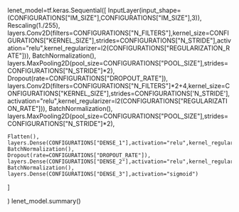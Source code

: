 lenet_model=tf.keras.Sequential([
    InputLayer(input_shape=(CONFIGURATIONS["IM_SIZE"],CONFIGURATIONS["IM_SIZE"],3)),
    Rescaling(1./255),
    layers.Conv2D(filters=CONFIGURATIONS["N_FILTERS"],kernel_size=CONFIGURATIONS["KERNEL_SIZE"],strides=CONFIGURATIONS["N_STRIDE"],activation="relu",kernel_regularizer=l2(CONFIGURATIONS["REGULARIZATION_RATE"])),
    BatchNormalization(),
    layers.MaxPooling2D(pool_size=CONFIGURATIONS["POOL_SIZE"],strides=CONFIGURATIONS["N_STRIDE"]*2),
    Dropout(rate=CONFIGURATIONS["DROPOUT_RATE"]),
    layers.Conv2D(filters=CONFIGURATIONS["N_FILTERS"]*2+4,kernel_size=CONFIGURATIONS["KERNEL_SIZE"],strides=CONFIGURATIONS['N_STRIDE'],activation="relu",kernel_regularizer=l2(CONFIGURATIONS["REGULARIZATION_RATE"])),
    BatchNormalization(),
    layers.MaxPooling2D(pool_size=CONFIGURATIONS["POOL_SIZE"],strides=CONFIGURATIONS["N_STRIDE"]*2),
    
    Flatten(),
    layers.Dense(CONFIGURATIONS["DENSE_1"],activation="relu",kernel_regularizer=l2(CONFIGURATIONS['REGULARIZATION_RATE'])),
    BatchNormalization(),
    Dropout(rate=CONFIGURATIONS["DROPOUT_RATE"]),
    layers.Dense(CONFIGURATIONS["DENSE_2"],activation="relu",kernel_regularizer=l2(CONFIGURATIONS['REGULARIZATION_RATE'])),
    BatchNormalization(),
    layers.Dense(CONFIGURATIONS["DENSE_3"],activation="sigmoid")
]
    
)
lenet_model.summary()
